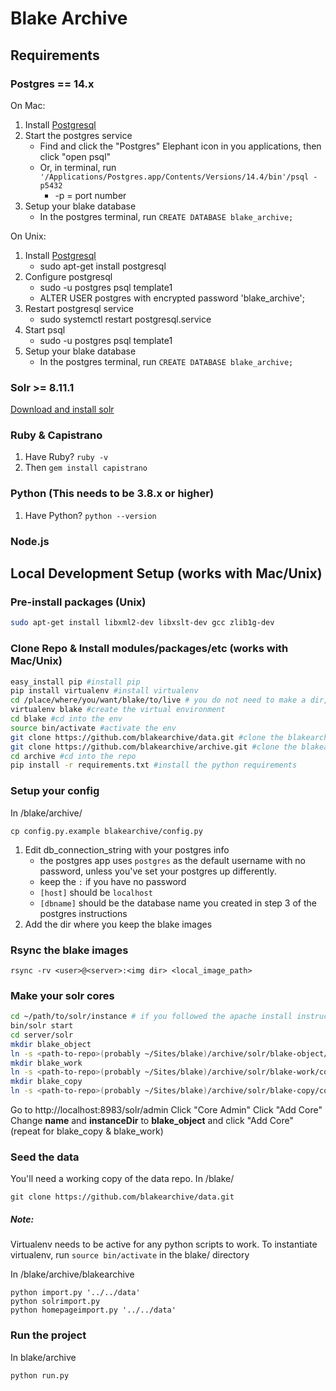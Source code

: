 # Blake Archive

## Requirements

### Postgres == 14.x
On Mac:

1. Install [Postgresql](https://postgresapp.com/)
2. Start the postgres service
    * Find and click the "Postgres" Elephant icon in you applications, then click "open psql"
    * Or, in terminal, run ```'/Applications/Postgres.app/Contents/Versions/14.4/bin'/psql -p5432```
        * -p = port number
3. Setup your blake database
    * In the postgres terminal, run ```CREATE DATABASE blake_archive;```

On Unix:
1. Install [Postgresql](https://postgresapp.com/)
    * sudo apt-get install postgresql
2. Configure postgresql
    * sudo -u postgres psql template1
    * ALTER USER postgres with encrypted password 'blake_archive';
3. Restart postgresql service 
    * sudo systemctl restart postgresql.service
4. Start psql
    * sudo -u postgres psql template1
4. Setup your blake database
    * In the postgres terminal, run ```CREATE DATABASE blake_archive;```


### Solr >= 8.11.1
[Download and install solr](https://cwiki.apache.org/confluence/display/solr/Installing+Solr)

### Ruby & Capistrano
1. Have Ruby?
```ruby -v```
2. Then
```gem install capistrano```

### Python (This needs to be 3.8.x or higher)
1. Have Python?
```python --version```

### Node.js


## Local Development Setup (works with Mac/Unix)

### Pre-install packages (Unix)
```bash
sudo apt-get install libxml2-dev libxslt-dev gcc zlib1g-dev
```

### Clone Repo & Install modules/packages/etc (works with Mac/Unix)
```bash
easy_install pip #install pip
pip install virtualenv #install virtualenv
cd /place/where/you/want/blake/to/live # you do not need to make a dir, that is the next step
virtualenv blake #create the virtual environment
cd blake #cd into the env
source bin/activate #activate the env
git clone https://github.com/blakearchive/data.git #clone the blakearchive/data repo
git clone https://github.com/blakearchive/archive.git #clone the blakearchvie/archive repo
cd archive #cd into the repo
pip install -r requirements.txt #install the python requirements
```

### Setup your config
In /blake/archive/
```
cp config.py.example blakearchive/config.py
 ```
1. Edit db_connection_string with your postgres info
    * the postgres app uses ```postgres``` as the default username with no password, unless you've set your postgres up differently.
    * keep the ```:``` if you have no password
    * ```[host]``` should be ```localhost```
    * ```[dbname]``` should be the database name you created in step 3 of the postgres instructions
2. Add the dir where you keep the blake images

### Rsync the blake images
```
rsync -rv <user>@<server>:<img dir> <local_image_path>
```

### Make your solr cores
```bash
cd ~/path/to/solr/instance # if you followed the apache install instructions, it's likely at ~/solr-5.3.0
bin/solr start
cd server/solr
mkdir blake_object
ln -s <path-to-repo>(probably ~/Sites/blake)/archive/solr/blake-object/conf <path-to-solr-install>/server/solr/blake_object/conf
mkdir blake_work
ln -s <path-to-repo>(probably ~/Sites/blake)/archive/solr/blake-work/conf <path-to-solr-install>/server/solr/blake_work/conf
mkdir blake_copy
ln -s <path-to-repo>(probably ~/Sites/blake)/archive/solr/blake-copy/conf <path-to-solr-install>/server/solr/blake_copy/conf
```

Go to http://localhost:8983/solr/admin
Click "Core Admin"
Click "Add Core"
Change **name** and **instanceDir** to **blake_object** and click "Add Core" (repeat for blake_copy & blake_work)

### Seed the data

You'll need a working copy of the data repo. In /blake/ 
```
git clone https://github.com/blakearchive/data.git
```

##### Note:
Virtualenv needs to be active for any python scripts to work. To instantiate virtualenv, run ```source bin/activate``` in the blake/ directory

In /blake/archive/blakearchive
```
python import.py '../../data'
python solrimport.py
python homepageimport.py '../../data'
```

### Run the project
In blake/archive
```
python run.py
```